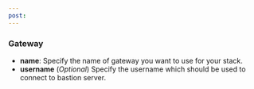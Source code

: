 ```yaml
---
post: 
---
```


### Gateway

- **name**: Specify the name of gateway you want to use for your stack.
- **username** (_Optional_) Specify the username which should be used to connect to bastion server.




